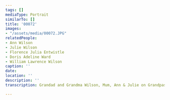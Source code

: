 ```yaml
---
tags: []
mediaType: Portrait
similarTo: []
title: '00072'
images:
- "/assets/media/00072.JPG"
relatedPeople:
- Ann Wilson
- Julie Wilson
- Florence Julia Entwistle
- Doris Adeline Ward
- William Lawrence Wilson
caption: ''
date: 
location: ''
description: ''
transcription: Grandad and Grandma Wilson, Mum, Ann & Julie on Grandpas lap

---
```

